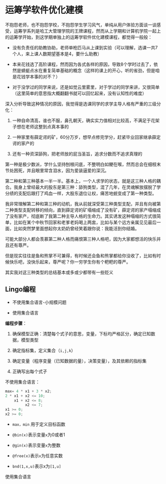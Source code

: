 # 运筹学软件优化建模

不抱怨老师，也不抱怨学校，不抱怨学生学习风气，单纯从用户体验方面谈一谈感受，运筹学系列是哈工大管理学院的王牌课程，然而从上学期和计算机学院一起上的运筹学开始，到这学期单独上的运筹学软件优化建模课程，都觉得一般般：

- 没有负责任的助教协助，老师单枪匹马从上课到实验（可以理解，选课一共7个人，来上课人数期望基本是4，要什么助教）

- 本来花钱选了高阶课程，然而因为各式各样的原因，导致8个学时过去了，依然是蜻蜓点水在重复简单基础的概念（这样的课上的开心，听的省劲，但是咱是花钱学本事的对不？）

- 对于没学过的同学来说，还是如觉云里雾里，对于学过的同学来讲，又很简单（这里简单的意思指大概翻翻书就可以回忆起来，没有认知性的难度）

深入分析导致这种情况的原因，我觉得是选课同学的求学主导人格有严重的三级分化：

1. 一种自命清高，谁也不服，鼻孔朝天，确实实力值相对比较高，不满足于花架子想在老师这整到点真本事的

2. 一种家里有薛定谔的矿，60分万岁，想早点修完学分，赶紧毕业回家继承薛定谔的家产的

3. 还有一种资深舔狗，把老师放的屁当圣旨，追求分数而不追求真理的

第一种是极少数派，学什么坚持刨根问底，不整明白如鲠在喉，然而总会在细枝末节处困死，并且眼里常含泪水，因为爱装逼爱的深沉。

第二种和第三种基本一半一半。基本上，一个人求学的状态，就是这三种人格的耦合。我身上曾经最大的股东是第三种：舔狗类型，混了几年，在灵魂解放摆脱了学分绩的支配后跟打了鸡血一样，大股东退位让权，痛苦地蜕变成了第一种类型。

我非常理解第二种和第三种的动机，我从前就深受第三种类型支配，并且有向被第二种类型支配转移的倾向，直到薛定谔的矿塌缩成了没有矿，薛定谔的家产塌缩成了没有家产，彻底断了我第二种主导人格的生命力。其实诱发这种塌缩的方式很简单，比如在某个中秋节回家和老爹老妈喝上两盅，比如与某个远方亲属见见最后一面，比如突然梦里面想起你太奶奶曾经笑着跟你说：我能活到你结婚。

可能大部分人都会羡慕第二种人格而痛恨第三种人格吧，因为大家都想活的快乐并且还有尊严。

但是现实往往是鱼和熊掌不可兼得，有时候还会鱼和熊掌都给你没收了，比如有时候快乐吧，没快乐起来，尊严呢？你一穷学生你有个粑粑的尊严。

其实我对这三种类型的总结基本或多或少都带有一些贬义



## Lingo编程

- 不使用集合语言-小规模问题

- 使用集合语言

**编程步骤**：

1. 确保模型正确：清楚每个式子的意思，变量，下标均严格区分，确定已知数据，模型类型

2. 确定指标集，定义集合（`i,j,k`）

3. 确定变量（程序变量（已知数据的量），决策变量），及其依赖的指标集

4. 正确写出每个式子

不使用集合语言：

```c
max= 4 * x1 + 3 * x2;
2 * x1 + x2 <= 10;
    x1 + x2 <= 8;
         x2 <= 7;
x1 >= 0;
x2 >= 0;
```

- `max，min` 用于定义目标函数

- `@bin(x)`表示变量`x`为0或者1

- `@gin(x)`表示变量`x`为整数

- `@free(x)`表示`x`为任意实数

- `bnd(1,x,u)`表示x为`[1,u]`

使用集合语言
